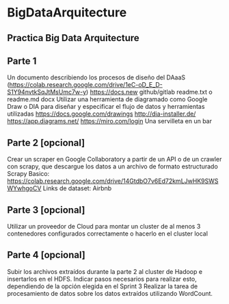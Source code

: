 # BigDataArquitecture
## Practica Big Data Arquitecture

## Parte 1
Un documento describiendo los procesos de diseño del DAaaS (https://colab.research.google.com/drive/1eC-oD_E_D-S1Y94nvtkSqJtMsUmc7w-y)
https://docs.new 
github/gitlab readme.txt o readme.md
docx
Utilizar una herramienta de diagramado como Google Draw o DIA para diseñar y especificar el flujo de datos y herramientas utilizadas
https://docs.google.com/drawings
http://dia-installer.de/ 
https://app.diagrams.net/ 
https://miro.com/login
Una servilleta en un bar

## Parte 2 [opcional]
Crear un scraper en Google Collaboratory a partir de un API o de un crawler con scrapy, que descargue los datos a un archivo de formato estructurado
Scrapy Basico: https://colab.research.google.com/drive/14GtdbO7v6Ed72kmLJwHK9SWSWYwhgoCV 
Links de dataset: Airbnb

## Parte 3 [opcional]
Utilizar un proveedor de Cloud para montar un cluster de al menos 3 contenedores configurados correctamente o hacerlo en el cluster local

## Parte 4 [opcional]
Subir los archivos extraídos durante la parte 2 al cluster de Hadoop e insertarlos en el HDFS.
Indicar pasos necesarios para realizar esto, dependiendo de la opción elegida en el Sprint 3
Realizar la tarea de procesamiento de datos sobre los datos extraídos utilizando WordCount.

